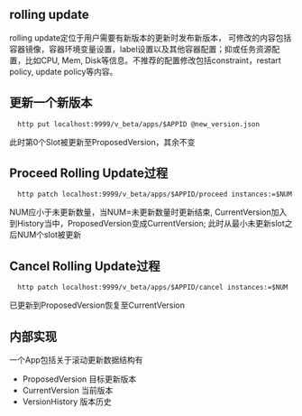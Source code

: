 ## rolling update

rolling update定位于用户需要有新版本的更新时发布新版本，
可修改的内容包括容器镜像，容器环境变量设置，label设置以及其他容器配置；抑或任务资源配置，比如CPU,
Mem, Disk等信息。不推荐的配置修改包括constraint，restart policy, update
policy等内容。


## 更新一个新版本

```
  http put localhost:9999/v_beta/apps/$APPID @new_version.json
```
此时第0个Slot被更新至ProposedVersion，其余不变

## Proceed Rolling Update过程
```
  http patch localhost:9999/v_beta/apps/$APPID/proceed instances:=$NUM
```
NUM应小于未更新数量，当NUM=未更新数量时更新结束,
CurrentVersion加入到History当中，ProposedVersion变成CurrentVersion;
此时从最小未更新slot之后NUM个slot被更新


## Cancel Rolling Update过程

```
  http patch localhost:9999/v_beta/apps/$APPID/cancel instances:=$NUM
```

已更新到ProposedVersion恢复至CurrentVersion

## 内部实现
一个App包括关于滚动更新数据结构有

* ProposedVersion 目标更新版本
* CurrentVersion 当前版本
* VersionHistory 版本历史

